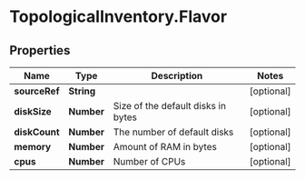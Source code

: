 # TopologicalInventory.Flavor

## Properties
Name | Type | Description | Notes
------------ | ------------- | ------------- | -------------
**sourceRef** | **String** |  | [optional] 
**diskSize** | **Number** | Size of the default disks in bytes | [optional] 
**diskCount** | **Number** | The number of default disks | [optional] 
**memory** | **Number** | Amount of RAM in bytes | [optional] 
**cpus** | **Number** | Number of CPUs | [optional] 


